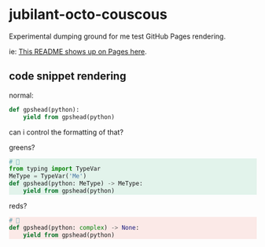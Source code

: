 # jubilant-octo-couscous
Experimental dumping ground for me test GitHub Pages rendering.

ie: [This README shows up on Pages here](https://gpshead.github.io/jubilant-octo-couscous/).

## code snippet rendering

normal:

```python
def gpshead(python):
    yield from gpshead(python)
```

can i control the formatting of that?

greens?

<div style="background-color:#e2f3eb;border-left-color:#0b8043;">
  
```python
# 📗
from typing import TypeVar
MeType = TypeVar('Me')
def gpshead(python: MeType) -> MeType:
    yield from gpshead(python)
```

</div>

reds?

<div style="background-color:#fbe9e7;border-left-color:#c53929;">

```python
# 🛑
def gpshead(python: complex) -> None:
    yield from gpshead(python)
```

</div>
